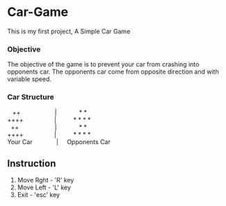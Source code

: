 # Car-Game
This is my first project, A Simple Car Game
### Objective
The objective of the game is to prevent your car from crashing into opponents car. The opponents car come from opposite direction and with variable speed.
### Car Structure
&nbsp;&nbsp; ++ &nbsp;&nbsp;&nbsp;&nbsp;&nbsp;&nbsp;&nbsp;&nbsp;&nbsp;&nbsp;&nbsp;&nbsp;&nbsp;&nbsp;&nbsp;&nbsp;&nbsp;&nbsp;              | &nbsp;  &nbsp;&nbsp;&nbsp;&nbsp;&nbsp;&nbsp;&nbsp;&nbsp;&nbsp;  * *
<br /> ++++     &nbsp;&nbsp;&nbsp;&nbsp;&nbsp;&nbsp;&nbsp;&nbsp;&nbsp;&nbsp;&nbsp;&nbsp;&nbsp;&nbsp;&nbsp;&nbsp;&nbsp;| &nbsp;&nbsp;&nbsp;&nbsp;&nbsp;&nbsp;&nbsp;&nbsp;  * * * *
<br /> &nbsp; ++ &nbsp;&nbsp;&nbsp;&nbsp;&nbsp;&nbsp;&nbsp;&nbsp;&nbsp;&nbsp;&nbsp;&nbsp;&nbsp;&nbsp;&nbsp;&nbsp;&nbsp; &nbsp;&nbsp;| &nbsp;&nbsp;&nbsp;&nbsp;&nbsp;&nbsp;&nbsp;&nbsp;&nbsp;  &nbsp;  * * 
<br /> ++++     &nbsp;&nbsp;&nbsp;&nbsp;&nbsp;&nbsp;&nbsp;&nbsp;&nbsp;&nbsp;&nbsp;&nbsp;&nbsp;&nbsp;&nbsp;&nbsp;&nbsp;| &nbsp;&nbsp;&nbsp;&nbsp;&nbsp;&nbsp;&nbsp;&nbsp;  * * * *
<br /> Your Car&nbsp;&nbsp;&nbsp;&nbsp;&nbsp;&nbsp;&nbsp;&nbsp;&nbsp;&nbsp;&nbsp;&nbsp;&nbsp;&nbsp;| &nbsp;&nbsp;&nbsp; Opponents Car
## Instruction
1. Move Rght - 'R' key
2. Move Left - 'L' key
3. Exit - 'esc' key
